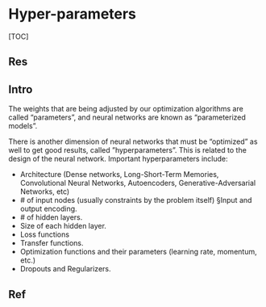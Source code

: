 # Hyper-parameters

[TOC]



## Res


## Intro
The weights that are being adjusted by our optimization algorithms are called “parameters”, and neural networks are known as “parameterized models”.

There is another dimension of neural networks that must be “optimized” as well to get good results, called ”hyperparameters”. This is related to the design of the neural network. Important hyperparameters include:

- Architecture (Dense networks, Long-Short-Term Memories, Convolutional Neural Networks, Autoencoders, Generative-Adversarial Networks, etc)
- \# of input nodes (usually constraints by the problem itself) §Input and output encoding.
- \# of hidden layers.
- Size of each hidden layer.
- Loss functions
- Transfer functions.
- Optimization functions and their parameters (learning rate, momentum, etc.)
- Dropouts and Regularizers.



## Ref

